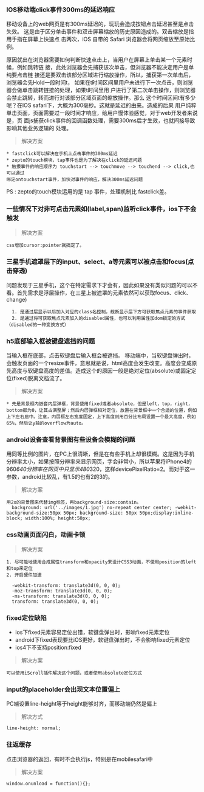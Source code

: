 ### IOS移动端click事件300ms的延迟响应

  移动设备上的web网页是有300ms延迟的，玩玩会造成按钮点击延迟甚至是点击失效。
  这是由于区分单击事件和双击屏幕缩放的历史原因造成的。双击缩放是指用手指在屏幕上快速点
  击两次，iOS 自带的 Safari 浏览器会将网页缩放至原始比例。

  原因就出在浏览器需要如何判断快速点击上，当用户在屏幕上单击某一个元素时候，例如跳转链
  接<a href="#"></a>，此处浏览器会先捕获该次单击，但浏览器不能决定用户是单纯要点击链
  接还是要双击该部分区域进行缩放操作，所以，捕获第一次单击后，浏览器会先Hold一段时间t，
  如果在t时间区间里用户未进行下一次点击，则浏览器会做单击跳转链接的处理，如果t时间里用
  户进行了第二次单击操作，则浏览器会禁止跳转，转而进行对该部分区域页面的缩放操作。那么
  这个时间区间t有多少呢？在IOS safari下，大概为300毫秒。这就是延迟的由来。造成的后果
  用户纯粹单击页面，页面需要过一段时间才响应，给用户慢体验感觉，对于web开发者来说是，页
  面js捕获click事件的回调函数处理，需要300ms后才生效，也就间接导致影响其他业务逻辑的
  处理。

> 解决方案

```
* fastclick可以解决在手机上点击事件的300ms延迟
* zepto的touch模块，tap事件也是为了解决在click的延迟问题
* 触摸事件的响应顺序为 touchstart --> touchmove --> touchend --> click,也可以通过
绑定ontouchstart事件，加快对事件的响应，解决300ms延迟问题
```
  PS : zepto的touch模块运用的是 tap 事件，处理机制比 fastclick差。

### 一些情况下对非可点击元素如(label,span)监听click事件，ios下不会触发

> 解决方案

```
css增加cursor:pointer就搞定了。
```

### 三星手机遮罩层下的input、select、a等元素可以被点击和focus(点击穿透)

  问题发现于三星手机，这个在特定需求下才会有，因此如果没有类似问题的可以不看。首先需求是浮层操作，在三星上被遮罩的元素依然可以获取focus、click、change)

```
  1. 是通过层显示以后加入对应的class名控制，截断显示层下方可获取焦点元素的事件获取
  2. 是通过将可获取焦点元素加入的disabled属性，也可以利用属性加dom锁定的方式（disabled的一种变换方式）
```

### h5底部输入框被键盘遮挡的问题

  当输入框在底部，点击软键盘后输入框会被遮挡。
  移动端中，当软键盘弹出时，会触发页面的一个resize事件，意思就是说，html高度会发生改变。高度会变成原先高度与软键盘高度的差值。造成这个的原因一般是绝对定位(absolute)或固定定位(fixed)脱离文档流了。

> 解决方案

```
* 先是背景框内嵌套内层弹框，背景使用fixed或者absolute，但是left，top，right，bottom都为0，让其占满整屏；然后内层弹框相对定位，放置在背景框中一个合适的位置，例如上下左右居中。注意，内层框左右宽度固定，上下高度则用百分比布局设置一个最大高度，例如65%，然后让y轴的overflow为auto。
```

### android设备查看背景图有些设备会模糊的问题

  用同等比例的图片，在PC上很清晰，但是在有些手机上却很模糊。这是因为手机分辨率太小，如果按照分辨率来显示网页，字会非常小，所以苹果将iPhone4的960*640分辨率在网页中只显示480*320，这样devicePixelRatio=2。而对于这一参数，android比较乱，有1.5的也有2的3的。

> 解决方案

```
用2x的背景图来代替img标签，再background-size:contain。
  background: url('../images/1.jpg') no-repeat center center; -webkit-background-size:50px 50px; background-size: 50px 50px;display:inline-block; width:100%; height:50px;  
```

### css动画页面闪白，动画卡顿

> 解决方案

```
1. 尽可能地使用合成属性transform和opacity来设计CSS3动画，不使用position的left和top来定位
2. 开启硬件加速

  -webkit-transform: translate3d(0, 0, 0);
  -moz-transform: translate3d(0, 0, 0);
  -ms-transform: translate3d(0, 0, 0);
  transform: translate3d(0, 0, 0);
```

### fixed定位缺陷

* ios下fixed元素容易定位出错，软键盘弹出时，影响fixed元素定位
* android下fixed表现要比iOS更好，软键盘弹出时，不会影响fixed元素定位
* ios4下不支持position:fixed

> 解决方案

```
可以使用iScroll插件解决这个问题，或者使用absolute定位方式
```

### input的placeholder会出现文本位置偏上

  PC端设置line-height等于height能够对齐，而移动端仍然是偏上

> 解决方式

```
line-height: normal;
```

### 往返缓存

  点击浏览器的返回，有时不会执行js，特别是在mobilesafari中

> 解决方案

```
window.onunload = function(){};
```  
